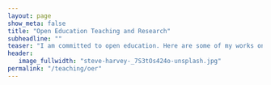 ```yaml
---
layout: page
show_meta: false
title: "Open Education Teaching and Research"
subheadline: ""
teaser: "I am committed to open education. Here are some of my works on open education"
header:
   image_fullwidth: "steve-harvey-_7S3tOs424o-unsplash.jpg"
permalink: "/teaching/oer"
---
```

